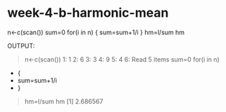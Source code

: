 # week-4-b-harmonic-mean
n<-c(scan())
sum=0
for(i in n)
{
  sum=sum+1/i
}
hm=l/sum
hm


OUTPUT:
> n<-c(scan())
1: 1
2: 6
3: 3
4: 9
5: 4
6: 
Read 5 items
> sum=0
> for(i in n)
+ {
+   sum=sum+1/i
+ }
> hm=l/sum
> hm
[1] 2.686567
> 
